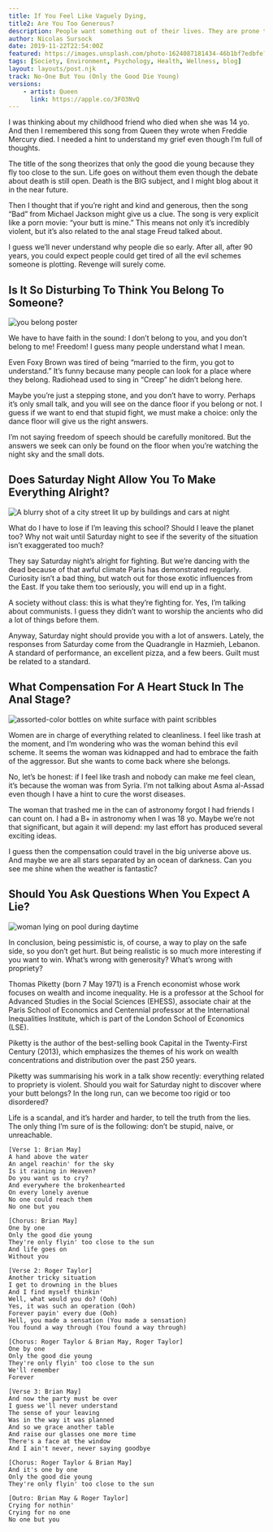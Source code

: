 ```yaml
---
title: If You Feel Like Vaguely Dying, 
title2: Are You Too Generous?
description: People want something out of their lives. They are prone to hang out near generous people. But what happens when the river runs dry?
author: Nicolas Sursock
date: 2019-11-22T22:54:00Z
featured: https://images.unsplash.com/photo-1624087181434-46b1bf7edbfe?ixlib=rb-4.0.3&ixid=MnwxMjA3fDB8MHxwaG90by1wYWdlfHx8fGVufDB8fHx8&auto=format&fit=crop
tags: [Society, Environment, Psychology, Health, Wellness, blog]
layout: layouts/post.njk
track: No-One But You (Only the Good Die Young)
versions:
    - artist: Queen
      link: https://apple.co/3FO3NvQ
---
```


I was thinking about my childhood friend who died when she was 14 yo. And then I remembered this song from Queen they wrote when Freddie Mercury died. I needed a hint to understand my grief even though I’m full of thoughts.

The title of the song theorizes that only the good die young because they fly too close to the sun. Life goes on without them even though the debate about death is still open. Death is the BIG subject, and I might blog about it in the near future.

Then I thought that if you’re right and kind and generous, then the song “Bad” from Michael Jackson might give us a clue. The song is very explicit like a porn movie: “your butt is mine.” This means not only it’s incredibly violent, but it’s also related to the anal stage Freud talked about.

I guess we’ll never understand why people die so early. After all, after 90 years, you could expect people could get tired of all the evil schemes someone is plotting. Revenge will surely come.

## Is It So Disturbing To Think You Belong To Someone?

<aside class="md:-mr-56 md:float-right w-full md:w-2/3 md:px-8">
  <img x-intersect.once.ratio-0="$el.src = $el.dataset.src" class="rounded-lg" alt="you belong poster" data-src="https://images.unsplash.com/photo-1635011756521-005b4cb6f341?ixlib=rb-4.0.3&ixid=MnwxMjA3fDB8MHxwaG90by1wYWdlfHx8fGVufDB8fHx8&auto=format&fit=crop&q=80&w=800&h=600">
</aside>

We have to have faith in the sound: I don’t belong to you, and you don’t belong to me! Freedom! I guess many people understand what I mean.

Even Foxy Brown was tired of being “married to the firm, you got to understand.” It’s funny because many people can look for a place where they belong. Radiohead used to sing in “Creep” he didn’t belong here.

Maybe you’re just a stepping stone, and you don’t have to worry. Perhaps it’s only small talk, and you will see on the dance floor if you belong or not. I guess if we want to end that stupid fight, we must make a choice: only the dance floor will give us the right answers.

I’m not saying freedom of speech should be carefully monitored. But the answers we seek can only be found on the floor when you’re watching the night sky and the small dots.

## Does Saturday Night Allow You To Make Everything Alright?

<aside class="md:-ml-56 md:float-left w-full md:w-2/3 md:px-8">
  <img x-intersect.once.ratio-0="$el.src = $el.dataset.src" class="rounded-lg" alt="A blurry shot of a city street lit up by buildings and cars at night" data-src="https://images.unsplash.com/uploads/1413259835094dcdeb9d3/6e609595?ixlib=rb-4.0.3&ixid=MnwxMjA3fDB8MHxwaG90by1wYWdlfHx8fGVufDB8fHx8&auto=format&fit=crop&q=80&w=800&h=600">
</aside>

What do I have to lose if I’m leaving this school? Should I leave the planet too? Why not wait until Saturday night to see if the severity of the situation isn’t exaggerated too much?

They say Saturday night’s alright for fighting. But we’re dancing with the dead because of that awful climate Paris has demonstrated regularly. Curiosity isn’t a bad thing, but watch out for those exotic influences from the East. If you take them too seriously, you will end up in a fight.

A society without class: this is what they’re fighting for. Yes, I’m talking about communists. I guess they didn’t want to worship the ancients who did a lot of things before them.

Anyway, Saturday night should provide you with a lot of answers. Lately, the responses from Saturday come from the Quadrangle in Hazmieh, Lebanon. A standard of performance, an excellent pizza, and a few beers. Guilt must be related to a standard.

## What Compensation For A Heart Stuck In The Anal Stage?

<aside class="md:-mr-56 md:float-right w-full md:w-2/3 md:px-8">
  <img x-intersect.once.ratio-0="$el.src = $el.dataset.src" class="rounded-lg" alt="assorted-color bottles on white surface with paint scribbles" data-src="https://images.unsplash.com/photo-1466784828399-9a9921e8bdfd?ixlib=rb-4.0.3&ixid=MnwxMjA3fDB8MHxwaG90by1wYWdlfHx8fGVufDB8fHx8&auto=format&fit=crop&q=80&w=800&h=600">
</aside>

Women are in charge of everything related to cleanliness. I feel like trash at the moment, and I’m wondering who was the woman behind this evil scheme. It seems the woman was kidnapped and had to embrace the faith of the aggressor. But she wants to come back where she belongs.

No, let’s be honest: if I feel like trash and nobody can make me feel clean, it’s because the woman was from Syria. I’m not talking about Asma al-Assad even though I have a hint to cure the worst diseases.

The woman that trashed me in the can of astronomy forgot I had friends I can count on. I had a B+ in astronomy when I was 18 yo. Maybe we’re not that significant, but again it will depend: my last effort has produced several exciting ideas.

I guess then the compensation could travel in the big universe above us. And maybe we are all stars separated by an ocean of darkness. Can you see me shine when the weather is fantastic?

## Should You Ask Questions When You Expect A Lie?

<aside class="md:-ml-56 md:float-left w-full md:w-2/3 md:px-8">
  <img x-intersect.once.ratio-0="$el.src = $el.dataset.src" class="rounded-lg" alt="woman lying on pool during daytime" data-src="https://images.unsplash.com/photo-1526412874539-dc64b232fecd?ixlib=rb-4.0.3&ixid=MnwxMjA3fDB8MHxwaG90by1wYWdlfHx8fGVufDB8fHx8&auto=format&fit=crop&q=80&w=800&h=600">
</aside>

In conclusion, being pessimistic is, of course, a way to play on the safe side, so you don’t get hurt. But being realistic is so much more interesting if you want to win. What’s wrong with generosity? What’s wrong with propriety?

Thomas Piketty (born 7 May 1971) is a French economist whose work focuses on wealth and income inequality. He is a professor at the School for Advanced Studies in the Social Sciences (EHESS), associate chair at the Paris School of Economics and Centennial professor at the International Inequalities Institute, which is part of the London School of Economics (LSE).

Piketty is the author of the best-selling book Capital in the Twenty-First Century (2013), which emphasizes the themes of his work on wealth concentrations and distribution over the past 250 years.

Piketty was summarising his work in a talk show recently: everything related to propriety is violent. Should you wait for Saturday night to discover where your butt belongs? In the long run, can we become too rigid or too disordered?

Life is a scandal, and it’s harder and harder, to tell the truth from the lies. The only thing I’m sure of is the following: don’t be stupid, naive, or unreachable.

```
[Verse 1: Brian May]
A hand above the water
An angel reachin' for the sky
Is it raining in Heaven?
Do you want us to cry?
And everywhere the brokenhearted
On every lonely avenue
No one could reach them
No one but you

[Chorus: Brian May]
One by one
Only the good die young
They're only flyin' too close to the sun
And life goes on
Without you

[Verse 2: Roger Taylor]
Another tricky situation
I get to drowning in the blues
And I find myself thinkin'
Well, what would you do? (Ooh)
Yes, it was such an operation (Ooh)
Forever payin' every due (Ooh)
Hell, you made a sensation (You made a sensation)
You found a way through (You found a way through)

[Chorus: Roger Taylor & Brian May, Roger Taylor]
One by one
Only the good die young
They're only flyin' too close to the sun
We'll remember
Forever

[Verse 3: Brian May]
And now the party must be over
I guess we'll never understand
The sense of your leaving
Was in the way it was planned
And so we grace another table
And raise our glasses one more time
There's a face at the window
And I ain't never, never saying goodbye

[Chorus: Roger Taylor & Brian May]
And it's one by one
Only the good die young
They're only flyin' too close to the sun

[Outro: Brian May & Roger Taylor]
Crying for nothin'
Crying for no one
No one but you
```
